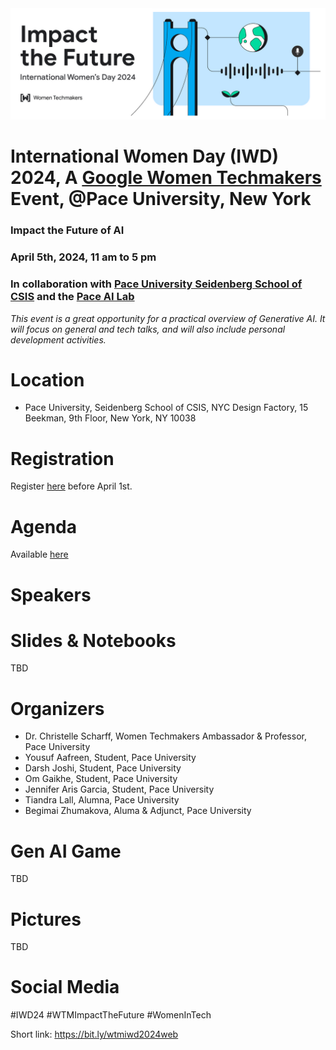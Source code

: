 <img width="800" alt="banner event" src="https://github.com/scharffc/wtmiwd2024/blob/main/banner.png">

# International Women Day (IWD) 2024, A [Google Women Techmakers](https://developers.google.com/womentechmakers) Event, @Pace University, New York

### Impact the Future of AI

### April 5th, 2024, 11 am to 5 pm

### In collaboration with [Pace University Seidenberg School of CSIS](https://seidenberg.pace.edu) and the [Pace AI Lab](https://seidenberg.pace.edu/artificial-intelligence)

_This event is a great opportunity for a practical overview of Generative AI. It will focus on general and tech talks, and will also include personal development activities._

# Location

* Pace University, Seidenberg School of CSIS, NYC Design Factory, 15 Beekman, 9th Floor, New York, NY 10038

# Registration

Register [here](https://bit.ly/iwd2024aiml) before April 1st.

# Agenda

Available [here](https://bit.ly/wtmiwd2024agenda)

# Speakers



# Slides & Notebooks

TBD

# Organizers

* Dr. Christelle Scharff, Women Techmakers Ambassador & Professor, Pace University
* Yousuf Aafreen, Student, Pace University
* Darsh Joshi, Student, Pace University
* Om Gaikhe, Student, Pace University
* Jennifer Aris Garcia, Student, Pace University
* Tiandra Lall, Alumna, Pace University
* Begimai Zhumakova, Aluma & Adjunct, Pace University

# Gen AI Game

TBD

# Pictures

TBD

# Social Media

#IWD24 #WTMImpactTheFuture #WomenInTech 

Short link: https://bit.ly/wtmiwd2024web
